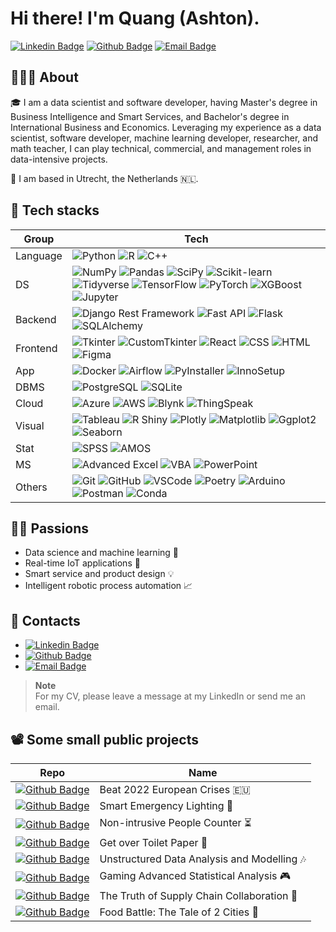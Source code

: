 <h1> Hi there! I'm Quang (Ashton).  
  <!-- <img src="https://github.com/quang-phong/quang-phong/blob/main/media/gif/bear-and-fish.gif" width="80px"> -->
</h1>

[![Linkedin Badge](https://img.shields.io/badge/-@quangphong-0072b1?style=flat&logo=LinkedIn&link=https://www.linkedin.com/in/quangphong/)](https://www.linkedin.com/in/quangphong/) 
[![Github Badge](https://img.shields.io/badge/-@quang--phong-171515?style=flat&logo=github&logoColor=white&link=https://github.com/quang-phong)](https://github.com/quang-phong)
[![Email Badge](https://img.shields.io/badge/-quang.phong@outlook.com-00a2ed?style=flat&logo=microsoftoutlook&logoColor=white&link=mailto:quang.phong@outlook.com)](mailto:quang.phong@outlook.com)


## 🧑🏻‍🚀 About

🎓 I am a data scientist and software developer, having Master's degree in Business Intelligence and Smart Services, and Bachelor's degree in International Business and Economics. Leveraging my experience as a data scientist, software developer, machine learning developer, researcher, and math teacher, I can play technical, commercial, and management roles in data-intensive projects.  

🛬 I am based in Utrecht, the Netherlands 🇳🇱.  


## 🚀 Tech stacks

| **Group** |  **Tech** |
| - | - | 
| Language | ![Python](https://img.shields.io/badge/-Python-ffe14e?style=flat&logo=python&logoColor=3776AB) ![R](https://img.shields.io/badge/-R-276DC3?style=flat&logo=r&logoColor=white) ![C++](https://img.shields.io/badge/-C++-00599C?style=flat&logo=cplusplus&logoColor=white) |
| DS | ![NumPy](https://img.shields.io/badge/-NumPy-013243?style=flat&logo=numpy&logoColor=white) ![Pandas](https://img.shields.io/badge/-Pandas-150458?style=flat&logo=pandas&logoColor=white) ![SciPy](https://img.shields.io/badge/-SciPy-8CAAE6?style=flat&logo=scipy&logoColor=black) ![Scikit-learn](https://img.shields.io/badge/-Scikit--learn-F7931E?style=flat&logo=scikitlearn&logoColor=white) ![Tidyverse](https://img.shields.io/badge/-Tidyverse-1A162D?style=flat&logo=tidyverse&logoColor=white) ![TensorFlow](https://img.shields.io/badge/-TensorFlow-FF6F00?style=flat&logo=tensorflow&logoColor=white) ![PyTorch](https://img.shields.io/badge/-PyTorch-EE4C2C?style=flat&logo=pytorch&logoColor=white) ![XGBoost](https://img.shields.io/badge/-XGBoost-000000?style=flat&logo=r&logoColor=white) ![Jupyter](https://img.shields.io/badge/-Jupyter-F37626?style=flat&logo=jupyter&logoColor=white)  |
| Backend | ![Django Rest Framework](https://img.shields.io/badge/-Django--Rest--Framework-092E20?style=flat&logo=django&logoColor=white) ![Fast API](https://img.shields.io/badge/-FastAPI-009688?style=flat&logo=fastapi&logoColor=white) ![Flask](https://img.shields.io/badge/-Flask-000000?style=flat&logo=flask&logoColor=white) ![SQLAlchemy](https://img.shields.io/badge/-SQLAlchemy-D71F00?style=flat&logo=sqlalchemy&logoColor=white) |
| Frontend | ![Tkinter](https://img.shields.io/badge/-Tkinter-000000?style=flat&logo=python&logoColor=white) ![CustomTkinter](https://img.shields.io/badge/-CustomTkinter-000000?style=flat&logo=python&logoColor=white) ![React](https://img.shields.io/badge/-React.js-61DAFB?style=flat&logo=react&logoColor=black) ![CSS](https://img.shields.io/badge/-CSS-1572B6?style=flat&logo=css3&logoColor=white) ![HTML](https://img.shields.io/badge/-HTML-E34F26?style=flat&logo=css3&logoColor=white) ![Figma](https://img.shields.io/badge/-Figma-F24E1E?style=flat&logo=figma&logoColor=white) |
| App | ![Docker](https://img.shields.io/badge/-Docker-2496ED?style=flat&logo=python&logoColor=white) ![Airflow](https://img.shields.io/badge/-Apache--Airflow-017CEE?style=for-the-badge&logo=apacheairflow&logoColor=white) ![PyInstaller](https://img.shields.io/badge/-PyInstaller-000000?style=flat&logo=python&logoColor=white) ![InnoSetup](https://img.shields.io/badge/-InnoSetup-1572B6?style=flat&logo=python&logoColor=white) |   
| DBMS | ![PostgreSQL](https://img.shields.io/badge/-PostgreSQL-4169E1?style=flat&logo=postgresql&logoColor=white) ![SQLite](https://img.shields.io/badge/-SQLite-003B57?style=flat&logo=sqlite&logoColor=white) |
| Cloud | ![Azure](https://img.shields.io/badge/-Azure-0078D4?style=flat&logo=microsoftazure&logoColor=white) ![AWS](https://img.shields.io/badge/-AWS-232F3E?style=flat&logo=amazonwebservices&logoColor=white) ![Blynk](https://img.shields.io/badge/-Blynk-000000?style=flat&logo=smartthings&logoColor=white) ![ThingSpeak](https://img.shields.io/badge/-ThingSpeak-15BFFF?style=flat&logo=smartthings&logoColor=white) |
| Visual | ![Tableau](https://img.shields.io/badge/-Tableau-E97627?style=flat&logo=tableau&logoColor=white) ![R Shiny](https://img.shields.io/badge/-R--Shiny-276DC3?style=flat&logo=r&logoColor=white) ![Plotly](https://img.shields.io/badge/-Plotly-3F4F75?style=flat&logo=plotly&logoColor=white) ![Matplotlib](https://img.shields.io/badge/-Matplotlib-ffe14e?style=flat&logo=python&logoColor=3776AB) ![Ggplot2](https://img.shields.io/badge/-Ggplot2-000000?style=flat&logo=r&logoColor=white) ![Seaborn](https://img.shields.io/badge/-Seaborn-000000?style=flat&logo=python&logoColor=white) |
| Stat | ![SPSS](https://img.shields.io/badge/-SPSS-bc2a2a?style=flat&logo=ibm&logoColor=white) ![AMOS](https://img.shields.io/badge/-AMOS-1a139b?style=flat&logo=ibm&logoColor=white) |
| MS | ![Advanced Excel](https://img.shields.io/badge/-Advanced--Excel-217346?style=flat&logo=microsoft%20excel&logoColor=white) ![VBA](https://img.shields.io/badge/-VBA-217346?style=flat&logo=microsoft%20excel&logoColor=white) ![PowerPoint](https://img.shields.io/badge/-PowerPoint-B7472A?style=flat&logo=microsoftpowerpoint&logoColor=white) |
| Others | ![Git](https://img.shields.io/badge/-Git-F05032?style=flat&logo=git&logoColor=white) ![GitHub](https://img.shields.io/badge/-GitHub-181717?style=flat&logo=github&logoColor=white) ![VSCode](https://img.shields.io/badge/-VSCode-007ACC?style=flat&logo=visualstudiocode&logoColor=white) ![Poetry](https://img.shields.io/badge/-Poetry-60A5FA?style=flat&logo=poetry&logoColor=white) ![Arduino](https://img.shields.io/badge/-Arduino-00878F?style=flat&logo=arduino&logoColor=white) ![Postman](https://img.shields.io/badge/-Postman-FF6C37?style=flat&logo=postman&logoColor=white) ![Conda](https://img.shields.io/badge/-Anaconda-44A833?style=flat&logo=anaconda&logoColor=white) |


## 🤟🏼 Passions

- Data science and machine learning 📡
- Real-time IoT applications 🤖
- Smart service and product design 💡
- Intelligent robotic process automation 📈


## 📇 Contacts

- [![Linkedin Badge](https://img.shields.io/badge/-@quangphong-0072b1?style=flat&logo=LinkedIn&link=https://www.linkedin.com/in/quangphong/)](https://www.linkedin.com/in/quangphong/) 
- [![Github Badge](https://img.shields.io/badge/-@quang--phong-171515?style=flat&logo=github&logoColor=white&link=https://github.com/quang-phong)](https://github.com/quang-phong)
- [![Email Badge](https://img.shields.io/badge/-quang.phong@outlook.com-00a2ed?style=flat&logo=microsoftoutlook&logoColor=white&link=mailto:quang.phong@outlook.com)](mailto:quang.phong@outlook.com)

>**Note**  
>For my CV, please leave a message at my LinkedIn or send me an email.

## 📽️ Some small public projects

| **Repo** |  **Name** |
| - | - | 
| [![Github Badge](https://img.shields.io/badge/-beat--2022--european--crises-171515?style=flat&logo=github&logoColor=white&link=https://github.com/beat-2022-european-crises)](https://github.com/quang-phong/beat-2022-european-crises) | Beat 2022 European Crises 🇪🇺 |
| [![Github Badge](https://img.shields.io/badge/-smart--emergency--lighting-171515?style=flat&logo=github&logoColor=white&link=https://github.com/smart-emergency-lighting)](https://github.com/quang-phong/smart-emergency-lighting) | Smart Emergency Lighting 🚨 |
| [![Github Badge](https://img.shields.io/badge/-non--intrusive--people--counter-171515?style=flat&logo=github&logoColor=white&link=https://github.com/non-intrusive-people-counter)](https://github.com/quang-phong/non-intrusive-people-counter) | Non-intrusive People Counter ⏳️ |
| [![Github Badge](https://img.shields.io/badge/-get--over--toilet--paper-171515?style=flat&logo=github&logoColor=white&link=https://github.com/get-over-toilet-paper)](https://github.com/quang-phong/get-over-toilet-paper) | Get over Toilet Paper 🧻 |
| [![Github Badge](https://img.shields.io/badge/-unstructured--data--analysis--modelling-171515?style=flat&logo=github&logoColor=white&link=https://github.com/unstructured-data-analysis-modelling)](https://github.com/quang-phong/unstructured-data-analysis-modelling) | Unstructured Data Analysis and Modelling 🎶 |
| [![Github Badge](https://img.shields.io/badge/-gaming--advanced--statistical--analysis-171515?style=flat&logo=github&logoColor=white&link=https://github.com/gaming-advanced-statistical-analysis)](https://github.com/quang-phong/gaming-advanced-statistical-analysis) | Gaming Advanced Statistical Analysis 🎮 |
| [![Github Badge](https://img.shields.io/badge/-truth--of--supply--chain--collaboration-171515?style=flat&logo=github&logoColor=white&link=https://github.com/truth-of-supply-chain-collaboration)](https://github.com/quang-phong/truth-of-supply-chain-collaboration) | The Truth of Supply Chain Collaboration 🤝 |
| [![Github Badge](https://img.shields.io/badge/-food--battle--the--tale--of--2--cities-171515?style=flat&logo=github&logoColor=white&link=https://github.com/food-battle-the-tale-of-2-cities)](https://github.com/quang-phong/food-battle-the-tale-of-2-cities) | Food Battle: The Tale of 2 Cities 🍜 |



